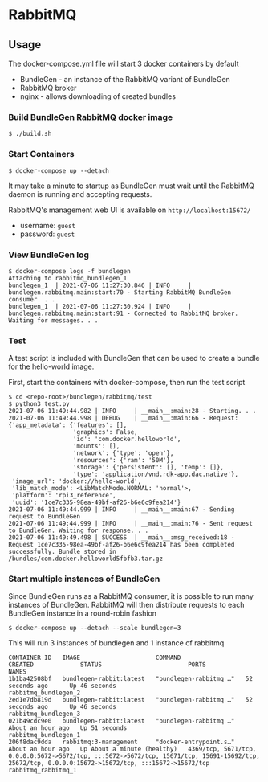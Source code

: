 # RabbitMQ
## Usage
The docker-compose.yml file will start 3 docker containers by default

* BundleGen - an instance of the RabbitMQ variant of BundleGen
* RabbitMQ broker
* nginx - allows downloading of created bundles

### Build BundleGen RabbitMQ docker image
```console
$ ./build.sh
```

### Start Containers
```console
$ docker-compose up --detach
```

It may take a minute to startup as BundleGen must wait until the RabbitMQ daemon is running
and accepting requests.

RabbitMQ's management web UI is available on `http://localhost:15672/`
* username: `guest`
* password: `guest`

### View BundleGen log
```console
$ docker-compose logs -f bundlegen
Attaching to rabbitmq_bundlegen_1
bundlegen_1  | 2021-07-06 11:27:30.846 | INFO     | bundlegen.rabbitmq.main:start:70 - Starting RabbitMQ BundleGen consumer. . .
bundlegen_1  | 2021-07-06 11:27:30.924 | INFO     | bundlegen.rabbitmq.main:start:91 - Connected to RabbitMQ broker. Waiting for messages. . .
```

### Test
A test script is included with BundleGen that can be used to create a bundle for the hello-world image.

First, start the containers with docker-compose, then run the test script
```console
$ cd <repo-root>/bundlegen/rabbitmq/test
$ python3 test.py
2021-07-06 11:49:44.982 | INFO     | __main__:main:28 - Starting. . .
2021-07-06 11:49:44.998 | DEBUG    | __main__:main:66 - Request:
{'app_metadata': {'features': [],
                  'graphics': False,
                  'id': 'com.docker.helloworld',
                  'mounts': [],
                  'network': {'type': 'open'},
                  'resources': {'ram': '50M'},
                  'storage': {'persistent': [], 'temp': []},
                  'type': 'application/vnd.rdk-app.dac.native'},
 'image_url': 'docker://hello-world',
 'lib_match_mode': <LibMatchMode.NORMAL: 'normal'>,
 'platform': 'rpi3_reference',
 'uuid': '1ce7c335-98ea-49bf-af26-b6e6c9fea214'}
2021-07-06 11:49:44.999 | INFO     | __main__:main:67 - Sending request to BundleGen
2021-07-06 11:49:44.999 | INFO     | __main__:main:76 - Sent request to BundleGen. Waiting for response. . .
2021-07-06 11:49:49.498 | SUCCESS  | __main__:msg_received:18 - Request 1ce7c335-98ea-49bf-af26-b6e6c9fea214 has been completed successfully. Bundle stored in /bundles/com.docker.helloworld5fbfb3.tar.gz
```

### Start multiple instances of BundleGen
Since BundleGen runs as a RabbitMQ consumer, it is possible to run many instances of BundleGen. RabbitMQ will then distribute requests to each BundleGen instance in a round-robin fashion
```console
$ docker-compose up --detach --scale bundlegen=3
```
This will run 3 instances of bundlegen and 1 instance of rabbitmq
```
CONTAINER ID   IMAGE                     COMMAND                  CREATED             STATUS                        PORTS                                                                                                                                                 NAMES
1b1ba42508bf   bundlegen-rabbit:latest   "bundlegen-rabbitmq …"   52 seconds ago      Up 46 seconds                                                                                                                                                                       rabbitmq_bundlegen_2
2ed1e7db819d   bundlegen-rabbit:latest   "bundlegen-rabbitmq …"   52 seconds ago      Up 46 seconds                                                                                                                                                                       rabbitmq_bundlegen_3
021b49cdc9e0   bundlegen-rabbit:latest   "bundlegen-rabbitmq …"   About an hour ago   Up 51 seconds                                                                                                                                                                       rabbitmq_bundlegen_1
206f8dac9dda   rabbitmq:3-management     "docker-entrypoint.s…"   About an hour ago   Up About a minute (healthy)   4369/tcp, 5671/tcp, 0.0.0.0:5672->5672/tcp, :::5672->5672/tcp, 15671/tcp, 15691-15692/tcp, 25672/tcp, 0.0.0.0:15672->15672/tcp, :::15672->15672/tcp   rabbitmq_rabbitmq_1
```